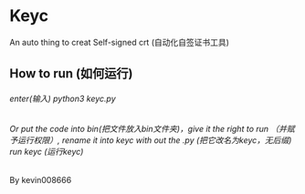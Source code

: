 # Keyc
An auto thing to creat Self-signed crt (自动化自签证书工具)

## How to run (如何运行)
###### enter(输入) python3 keyc.py
###### Or put the code into bin(把文件放入bin文件夹)，give it the right to run （并赋予运行权限）, rename it into keyc with out the .py (把它改名为keyc，无后缀) run keyc (运行keyc)

By kevin008666